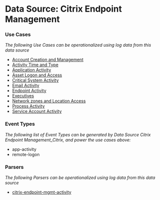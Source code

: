 Data Source: Citrix Endpoint Management
=======================================

### Use Cases

_The following Use Cases can be operationalized using log data from this data source_

* [Account Creation and Management](usecase_account_creation_and_management.md)
* [Activity Time  and Type](usecase_activity_time__and_type.md)
* [Application Activity](usecase_application_activity.md)
* [Asset Logon and Access](usecase_asset_logon_and_access.md)
* [Critical System Activity](usecase_critical_system_activity.md)
* [Email Activity](usecase_email_activity.md)
* [Endpoint Activity](usecase_endpoint_activity.md)
* [Executives](usecase_executives.md)
* [Network zones and Location Access](usecase_network_zones_and_location_access.md)
* [Process Activity](usecase_process_activity.md)
* [Service Account Activity](usecase_service_account_activity.md)


### Event Types

_The following list of Event Types can be generated by Data Source Citrix Endpoint Management_Citrix, and power the use cases above:_

- app-activity
- remote-logon


### Parsers

_The following Parsers can be operationalized using log data from this data source_

* [citrix-endpoint-mgmt-activity](parserContent_citrix-endpoint-mgmt-activity.md)
